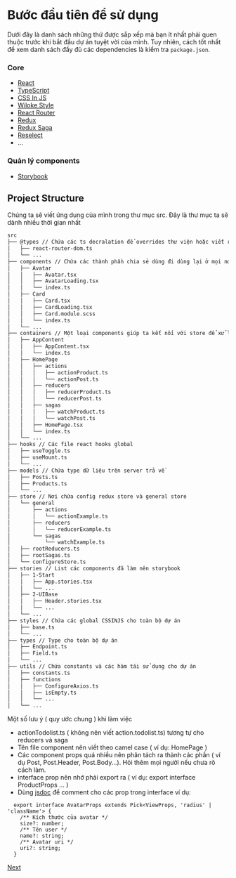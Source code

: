 [2]: ./commands.md

<!-- contend -->

# Bước đầu tiên để sử dụng

Dưới đây là danh sách những thứ được sắp xếp mà bạn ít nhất phải quen thuộc trước khi bắt đầu dự án tuyệt vời của mình. Tuy nhiên, cách tốt nhất để xem danh sách đầy đủ các dependencies là kiểm tra `package.json`.

### Core

- [React](https://facebook.github.io/react/)
- [TypeScript](https://www.typescriptlang.org/)
- [CSS In JS](../css/css-in-js.md)
- [Wiloke Style](../css/wiloke-styles.md)
- [React Router](https://github.com/ReactTraining/react-router)
- [Redux](http://redux.js.org/)
- [Redux Saga](https://redux-saga.github.io/redux-saga/)
- [Reselect](https://github.com/reactjs/reselect)
- ...

### Quản lý components

- [Storybook](https://storybook.js.org/)

## Project Structure

Chúng ta sẽ viết ứng dụng của mình trong thư mục src. Đây là thư mục ta sẽ dành nhiều thời gian nhất

```bash
src
├── @types // Chứa các ts decralation để overrides thư viện hoặc viết riêng cho thư viện không hỗ trợ typescript
│   ├── react-router-dom.ts
│   └── ...
├── components // Chứa các thành phần chia sẻ dùng đi dùng lại ở mọi nơi trong dự án
│   ├── Avatar
│   │   ├── Avatar.tsx
│   │   ├── AvatarLoading.tsx
│   │   └── index.ts
│   ├── Card
│   │   ├── Card.tsx
│   │   ├── CardLoading.tsx
│   │   ├── Card.module.scss
│   │   └── index.ts
│   └── ...
├── containers // Một loại components giúp ta kết nối với store để xử lý dữ liệu, layout page và kết nối các components
│   ├── AppContent
│   │   ├── AppContent.tsx
│   │   └── index.ts
│   ├── HomePage
│   │   ├── actions
│   │   │   ├── actionProduct.ts
│   │   │   └── actionPost.ts
│   │   ├── reducers
│   │   │   ├── reducerProduct.ts
│   │   │   └── reducerPost.ts
│   │   ├── sagas
│   │   │   ├── watchProduct.ts
│   │   │   └── watchPost.ts
│   │   ├── HomePage.tsx
│   │   └── index.ts
│   └── ...
├── hooks // Các file react hooks global
│   ├── useToggle.ts
│   ├── useMount.ts
│   └── ...
├── models // Chứa type dữ liệu trên server trả về
│   ├── Posts.ts
│   ├── Products.ts
│   └── ...
├── store // Nơi chứa config redux store và general store
│   └── general
│       ├── actions
│       │   └── actionExample.ts
│       ├── reducers
│       │   └── reducerExample.ts
│       └── sagas
│           └── watchExample.ts
│   ├── rootReducers.ts
│   ├── rootSagas.ts
│   └── configureStore.ts
├── stories // List các components đã làm nên storybook
│   ├── 1-Start
│   │   ├── App.stories.tsx
│   │   └── ...
│   ├── 2-UIBase
│   │   ├── Header.stories.tsx
│   │   └── ...
│   └── ...
├── styles // Chứa các global CSSINJS cho toàn bộ dự án
│   ├── base.ts
│   └── ...
├── types // Type cho toàn bộ dự án
│   ├── Endpoint.ts
│   ├── Field.ts
│   └── ...
├── utils // Chứa constants và các hàm tái sử dụng cho dự án
│   ├── constants.ts
│   ├── functions
│   │   ├── ConfigureAxios.ts
│   │   ├── isEmpty.ts
│   │   └── ...
│   └── ...
```

Một số lưu ý ( quy ước chung ) khi làm việc

- actionTodolist.ts ( không nên viết action.todolist.ts) tương tự cho reducers và saga
- Tên file component nên viết theo camel case ( ví dụ: HomePage )
- Các component props quá nhiều nên phân tách ra thành các phần ( ví dụ Post, Post.Header, Post.Body...). Hỏi thêm mọi người nếu chưa rõ
  cách làm.
- interface prop nên nhớ phải export ra ( ví dụ: export interface ProductProps ... )
- Dùng [jsdoc](https://jsdoc.app/) để comment cho các prop trong interface ví dụ:

```tsx
  export interface AvatarProps extends Pick<ViewProps, 'radius' | 'className'> {
    /** Kích thước của avatar */
    size?: number;
    /** Tên user */
    name?: string;
    /** Avatar uri */
    uri?: string;
  }
```

<!-- end of content -->

[Next][2]
